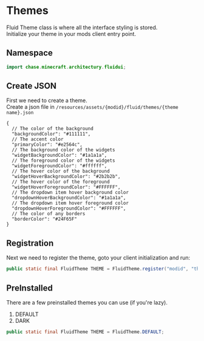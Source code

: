 <link href="/FluidUI/style.min.css" rel="stylesheet">
<link rel="shortcut icon" href="/FluidUI/images/Fluid UI Logo.svg" type="image/x-icon">

# Themes

Fluid Theme class is where all the interface styling is stored.  
Initialize your theme in your mods client entry point.

## Namespace

```java
import chase.minecraft.architectury.fluidui;
```

## Create JSON
First we need to create a theme.   
Create a json file in `/resources/assets/{modid}/fluid/themes/{theme name}.json`
```json5
{
  // The color of the background 
  "backgroundColor": "#111111",
  // The accent color 
  "primaryColor": "#e2564c",
  // The background color of the widgets 
  "widgetBackgroundColor": "#1a1a1a",
  // The foreground color of the widgets 
  "widgetForegroundColor": "#ffffff",
  // The hover color of the background 
  "widgetHoverBackgroundColor": "#2b2b2b",
  // The hover color of the foreground
  "widgetHoverForegroundColor": "#FFFFFF",
  // The dropdown item hover background color
  "dropdownHoverBackgroundColor": "#1a1a1a",
  // The dropdown item hover foreground color
  "dropdownHoverForegroundColor": "#FFFFFF",
  // The color of any borders
  "borderColor": "#24F65F"
}
```
## Registration
Next we need to register the theme, goto your client initialization and run:
```java
public static final FluidTheme THEME = FluidTheme.register("modid", "theme name"); // Theme name minus the .json
```

## PreInstalled
There are a few preinstalled themes you can use (if you're lazy).
1. DEFAULT
2. DARK
```java
public static final FluidTheme THEME = FluidTheme.DEFAULT;
```